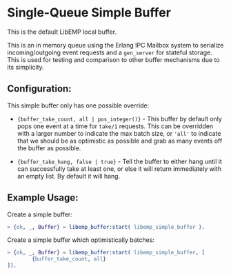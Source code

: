 # Single-Queue Simple Buffer

This is the default LibEMP local buffer.

This is an in memory queue using the Erlang IPC Mailbox system to serialize
incoming/outgoing event requests and a `gen_server` for stateful storage. This
is used for testing and comparison to other buffer mechanisms due to its
simplicity.

## Configuration:

This simple buffer only has one possible override:

* `{buffer_take_count, all | pos_integer()}` - This buffer by default only
        pops one event at a time for `take/1` requests. This can be overridden
        with a larger number to indicate the max batch size, or `'all'` to
        indicate that we should be as optimistic as possible and grab as many
        events off the buffer as possible.

* `{buffer_take_hang, false | true}` - Tell the buffer to either hang until it
        can successfully take at least one, or else it will return immediately
        with an empty list. By default it will hang.

## Example Usage:

Create a simple buffer:

```erlang
> {ok, _, Buffer} = libemp_buffer:start( libemp_simple_buffer ).
```

Create a simple buffer which optimistically batches:

```erlang
> {ok, _, Buffer} = libemp_buffer:start( libemp_simple_buffer, [
        {buffer_take_count, all}
]).
```